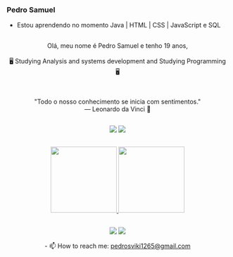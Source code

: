 ### Pedro Samuel

- Estou aprendendo no momento Java | HTML | CSS | JavaScript e SQL
##

<!-- ABOUT OF ME -->
<p align="center" style="text-align: center;">
Olá, meu nome é Pedro Samuel e tenho 19 anos,<br><br> 🖥 Studying Analysis and systems development and Studying Programming 🖥
</p>
<!-- QUOTE -->
<br>
<p align="center">
"Todo o nosso conhecimento se inicia com sentimentos."
<br>
― Leonardo da Vinci 🧠
</p>

##
<div align="center">
  <a href="https://www.instagram.com/0000001save/" target="_blank"><img src="https://img.shields.io/badge/-Instagram-%23E4405F?style=for-the-badge&logo=instagram&logoColor=white" target="_blank"></a>
  <a href="https://www.linkedin.com/in/pedro-samuel-soares-sim%C3%A3o-b3a76a223/" target="_blank"><img src="https://img.shields.io/badge/-LinkedIn-%230077B5?style=for-the-badge&logo=linkedin&logoColor=white" target="_blank"></a>
</div>

##

<div align="center">
  <a href="https://github.com/miltonisaias">
  <img height="150em" src="https://github-readme-stats.vercel.app/api?username=miltonisaias&show_icons=true&theme=dark&include_all_commits=true&count_private=true"/>
  <img height="150em" src="https://github-readme-stats.vercel.app/api/top-langs/?username=miltonisaias&layout=compact&langs_count=7&theme=dark"/>
</div>

##  
<div align="center">
  <a href="https://www.instagram.com/o1000ton/" target="_blank"><img src="https://img.shields.io/badge/-Instagram-%23E4405F?style=for-the-badge&logo=instagram&logoColor=white" target="_blank"></a>
  <a href="https://www.linkedin.com/in/milton-de-oliveira-4b5225203/" target="_blank"><img src="https://img.shields.io/badge/-LinkedIn-%230077B5?style=for-the-badge&logo=linkedin&logoColor=white" target="_blank"></a>   
</div>
  
<p align="center">
- 📫 How to reach me: <a href="mailto:pedrosviki1265@gmail.com">pedrosviki1265@gmail.com</a>
</p>
